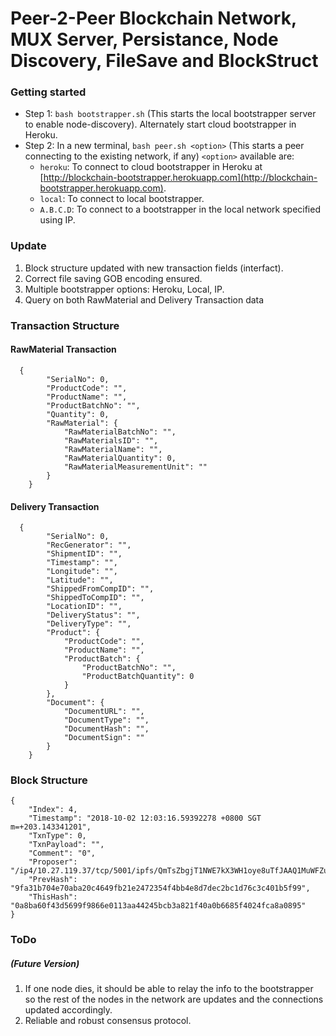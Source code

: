 # Peer-2-Peer Blockchain Network, MUX Server, Persistance, Node Discovery, FileSave and BlockStruct

### Getting started

* Step 1: `bash bootstrapper.sh` (This starts the local bootstrapper server to enable node-discovery). Alternately start cloud bootstrapper in Heroku.
* Step 2: In a new terminal, `bash peer.sh <option>` (This starts a peer connecting to the existing network, if any)
  `<option>` available are:
  * `heroku`: To connect to cloud bootstrapper in Heroku at [http://blockchain-bootstrapper.herokuapp.com](http://blockchain-bootstrapper.herokuapp.com).
  * `local`: To connect to local bootstrapper.
  * `A.B.C.D`: To connect to a bootstrapper in the local network specified using IP.

### Update
1. Block structure updated with new transaction fields (interfact).
2. Correct file saving GOB encoding ensured.
3. Multiple bootstrapper options: Heroku, Local, IP.
4. Query on both RawMaterial and Delivery Transaction data

### Transaction Structure
#### RawMaterial Transaction
```
  {
        "SerialNo": 0,
        "ProductCode": "",
        "ProductName": "",
        "ProductBatchNo": "",
        "Quantity": 0,
        "RawMaterial": {
            "RawMaterialBatchNo": "",
            "RawMaterialsID": "",
            "RawMaterialName": "",
            "RawMaterialQuantity": 0,
            "RawMaterialMeasurementUnit": ""
        }
    }
```

#### Delivery Transaction
```
  {
        "SerialNo": 0,
        "RecGenerator": "",
        "ShipmentID": "",
        "Timestamp": "",
        "Longitude": "",
        "Latitude": "",
        "ShippedFromCompID": "",
        "ShippedToCompID": "",
        "LocationID": "",
        "DeliveryStatus": "",
        "DeliveryType": "",
        "Product": {
            "ProductCode": "",
            "ProductName": "",
            "ProductBatch": {
                "ProductBatchNo": "",
                "ProductBatchQuantity": 0
            }
        },
        "Document": {
            "DocumentURL": "",
            "DocumentType": "",
            "DocumentHash": "",
            "DocumentSign": ""
        }
    }
```

### Block Structure
```
{
    "Index": 4,
    "Timestamp": "2018-10-02 12:03:16.59392278 +0800 SGT m=+203.143341201",
    "TxnType": 0,
    "TxnPayload": "",
    "Comment": "0",
    "Proposer": "/ip4/10.27.119.37/tcp/5001/ipfs/QmTsZbgjT1NWE7kX3WH1oye8uTfJAAQ1MuWFZuPz8meapF",
    "PrevHash": "9fa31b704e70aba20c4649fb21e2472354f4bb4e8d7dec2bc1d76c3c401b5f99",
    "ThisHash": "0a8ba60f43d5699f9866e0113aa44245bcb3a821f40a0b6685f4024fca8a0895"
}
```

### ToDo
##### (Future Version)
1. If one node dies, it should be able to relay the info to the bootstrapper so the rest of the nodes in the network are updates and the connections updated accordingly.
2. Reliable and robust consensus protocol.
